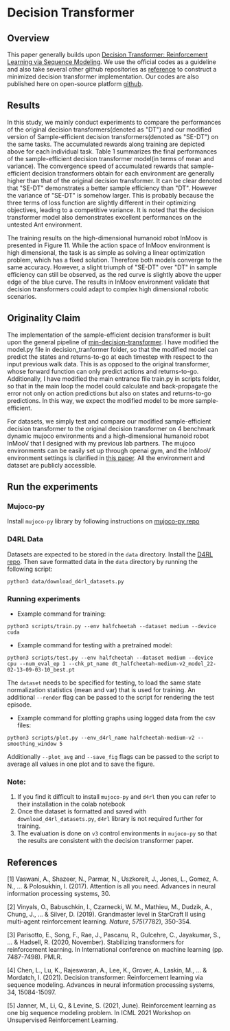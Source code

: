 # Decision Transformer


## Overview

This paper generally builds upon [Decision Transformer: Reinforcement Learning via Sequence Modeling](https://arxiv.org/abs/2106.01345). We use the official codes as a guideline and also take several other github repositories as [reference](https://github.com/nikhilbarhate99/min-decision-transformer) to construct a minimized decision transformer implementation. Our codes are also published here on open-source platform [github](https://https://github.com/BillChan226/Sample-Efficient-Decision-Transformer).

## Results

In this study, we mainly conduct experiments to compare the performances of the original decision transformers(denoted as "DT") and our modified version of Sample-efficient decision transformers(denoted as "SE-DT") on the same tasks. The accumulated rewards along training are depicted above for each individual task. Table 1 summarizes the final performances of the sample-efficient decision transformer model(in terms of mean and variance). The convergence speed of accumulated rewards that sample-efficient decision transformers obtain for each environment are generally higher than that of the original decision transformer. It can be clear denoted that "SE-DT" demonstrates a better sample efficiency than "DT". However the variance of "SE-DT" is somehow larger. This is probably because the three terms of loss function are slightly different in their optimizing objectives, leading to a competitive variance. It is noted that the decision transformer model also demonstrates excellent performances on the untested Ant environment.

The training results on the high-dimensional humanoid robot InMoov is presented in Figure 11. While the action space of InMoov environment is high dimensional, the task is as simple as solving a linear optimization problem, which has a fixed solution. Therefore both models converge to the same accuracy. However, a slight triumph of "SE-DT" over "DT" in sample efficiency can still be observed, as the red curve is slightly above the upper edge of the blue curve. The results in InMoov environment validate that decision transformers could adapt to complex high dimensional robotic scenarios.

## Originality Claim

The implementation of the sample-efficient decision transformer is built upon the general pipeline of [min-decision-transformer](https://github.com/nikhilbarhate99/min-decision-transformer). I have modified the model.py file in decision_tranformer folder, so that the modified model can predict the states and returns-to-go at each timestep with respect to the input previous walk data. This is as opposed to the original transformer, whose forward function can only predict actions and returns-to-go. Additionally, I have modified the main entrance file train.py in scripts folder, so that in the main loop the model could calculate and back-propagate the error not only on action predictions but also on states and returns-to-go predictions. In this way, we expect the modified model to be more sample-efficient. 



For datasets, we simply test and compare our modified sample-efficient decision transformer to the original decision transformer on 4 benchmark dynamic mujoco environments and a high-dimensional humanoid robot InMooV that I designed with my previous lab partners. The mujoco environments can be easily set up through openai gym, and the InMooV environment settings is clarified in [this paper](https://iopscience.iop.org/article/10.1088/1742-6596/1746/1/012035/pdf). All the environment and dataset are publicly accessible.



## Run the experiments

### Mujoco-py

Install `mujoco-py` library by following instructions on [mujoco-py repo](https://github.com/openai/mujoco-py)


### D4RL Data

Datasets are expected to be stored in the `data` directory. Install the [D4RL repo](https://github.com/rail-berkeley/d4rl). Then save formatted data in the `data` directory by running the following script:
```
python3 data/download_d4rl_datasets.py
```


### Running experiments

- Example command for training:
```
python3 scripts/train.py --env halfcheetah --dataset medium --device cuda
```


- Example command for testing with a pretrained model:
```
python3 scripts/test.py --env halfcheetah --dataset medium --device cpu --num_eval_ep 1 --chk_pt_name dt_halfcheetah-medium-v2_model_22-02-13-09-03-10_best.pt
```
The `dataset` needs to be specified for testing, to load the same state normalization statistics (mean and var) that is used for training.
An additional `--render` flag can be passed to the script for rendering the test episode.


- Example command for plotting graphs using logged data from the csv files:
```
python3 scripts/plot.py --env_d4rl_name halfcheetah-medium-v2 --smoothing_window 5
```
Additionally `--plot_avg` and `--save_fig` flags can be passed to the script to average all values in one plot and to save the figure.


### Note:
1. If you find it difficult to install `mujoco-py` and `d4rl` then you can refer to their installation in the colab notebook
2. Once the dataset is formatted and saved with `download_d4rl_datasets.py`, `d4rl` library is not required further for training.
3. The evaluation is done on `v3` control environments in `mujoco-py` so that the results are consistent with the decision transformer paper.

## References

[1] Vaswani, A., Shazeer, N., Parmar, N., Uszkoreit, J., Jones, L., Gomez, A. N., ... & Polosukhin, I. (2017). Attention is all you need. Advances in neural information processing systems, 30.

[2] Vinyals, O., Babuschkin, I., Czarnecki, W. M., Mathieu, M., Dudzik, A., Chung, J., ... & Silver, D. (2019). Grandmaster level in StarCraft II using multi-agent reinforcement learning. *Nature*, *575*(7782), 350-354.

[3] Parisotto, E., Song, F., Rae, J., Pascanu, R., Gulcehre, C., Jayakumar, S., ... & Hadsell, R. (2020, November). Stabilizing transformers for reinforcement learning. In International conference on machine learning (pp. 7487-7498). PMLR.

[4] Chen, L., Lu, K., Rajeswaran, A., Lee, K., Grover, A., Laskin, M., ... & Mordatch, I. (2021). Decision transformer: Reinforcement learning via sequence modeling. Advances in neural information processing systems, 34, 15084-15097.

[5] Janner, M., Li, Q., & Levine, S. (2021, June). Reinforcement learning as one big sequence modeling problem. In ICML 2021 Workshop on Unsupervised Reinforcement Learning.
